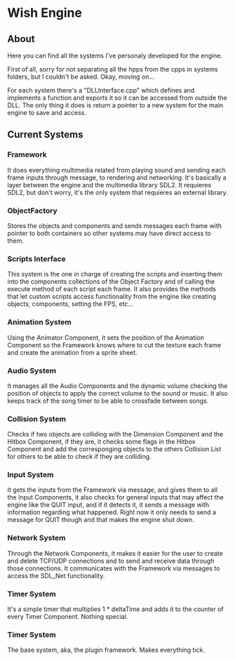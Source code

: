 # Wish Engine

## About

Here you can find all the systems I've personaly developed for the engine.

First of all, sorry for not separating all the hpps from the cpps in systems folders, but I couldn't be asked. Okay, moving on...

For each system there's a "DLLInterface.cpp" which defines and implements a function and exports it so it can be accessed from outside the DLL. The only 
thing it does is return a pointer to a new system for the main engine to save and access.

## Current Systems

### Framework

It does everything multimedia related from playing sound and sending each frame inputs through message, to rendering and networking. It's basically a 
layer between the engine and the multimedia library SDL2. It requieres SDL2, but don't worry, it's the only system that requieres an external library.

### ObjectFactory

Stores the objects and components and sends messages each frame with pointer to both containers so other systems may have direct access to them.

### Scripts Interface

This system is the one in charge of creating the scripts and inserting them into the components collections of the Object Factory and of calling the 
execute method of each script each frame. It also provides the methods that let custom scripts access functionality from the engine like creating objects, 
components, setting the FPS, etc...

### Animation System

Using the Animator Component, it sets the position of the Animation Component so the Framework knows where to cut the texture each frame and create the 
animation from a sprite sheet.

### Audio System

It manages all the Audio Components and the dynamic volume checking the position of objects to apply the correct volume to the sound or music. It also keeps 
track of the song timer to be able to crossfade between songs.

### Collision System

Checks if two objects are colliding with the Dimension Component and the Hitbox Component, if they are, it checks some flags in the Hitbox Component and 
add the corresponging objects to the others Collision List for others to be able to check if they are colliding.

### Input System

It gets the inputs from the Framework via message, and gives them to all the Input Components, it also checks for general inputs that may affect the engine 
like the QUIT input, and if it detects it, it sends a message with information regarding what happened. Right now it only needs to send a message for QUIT 
though and that makes the engine shut down.

### Network System 

Through the Network Components, it makes it easier for the user to create and delete TCP/UDP connections and to send and receive data through those connections. 
It communicates with the Framework via messages to access the SDL_Net functionality.

### Timer System

It's a simple timer that multiplies 1 * deltaTime and adds it to the counter of every Timer Component. Nothing special.

### Timer System

The base system, aka, the plugin framework. Makes everything tick.